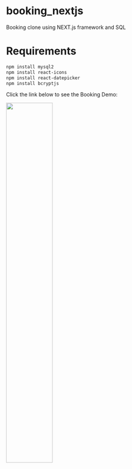 # booking_nextjs
Booking clone using NEXT.js framework and SQL

# Requirements
```bash
npm install mysql2
npm install react-icons
npm install react-datepicker
npm install bcryptjs
```
Click the link below to see the Booking Demo:

[<img src="https://www.doblemente.com/wp-content/uploads/2023/08/solicitar-factura-a-booking_portada-1080x675.jpg" width="50%">](https://www.youtube.com/watch?v=susILLZVAYs "Booking Demo: 55")
